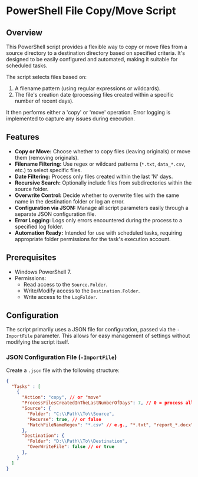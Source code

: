 # PowerShell File Copy/Move Script

## Overview

This PowerShell script provides a flexible way to copy or move files from a source directory to a destination directory based on specified criteria. It's designed to be easily configured and automated, making it suitable for scheduled tasks.

The script selects files based on:
1.  A filename pattern (using regular expressions or wildcards).
2.  The file's creation date (processing files created within a specific number of recent days).

It then performs either a 'copy' or 'move' operation. Error logging is implemented to capture any issues during execution.

## Features

* **Copy or Move:** Choose whether to copy files (leaving originals) or move them (removing originals).
* **Filename Filtering:** Use regex or wildcard patterns (`*.txt`, `data_*.csv`, etc.) to select specific files.
* **Date Filtering:** Process only files created within the last 'N' days.
* **Recursive Search:** Optionally include files from subdirectories within the source folder.
* **Overwrite Control:** Decide whether to overwrite files with the same name in the destination folder or log an error.
* **Configuration via JSON:** Manage all script parameters easily through a separate JSON configuration file.
* **Error Logging:** Logs only errors encountered during the process to a specified log folder.
* **Automation Ready:** Intended for use with scheduled tasks, requiring appropriate folder permissions for the task's execution account.

## Prerequisites

* Windows PowerShell 7.
* Permissions:
    * Read access to the `Source.Folder`.
    * Write/Modify access to the `Destination.Folder`.
    * Write access to the `LogFolder`.

## Configuration

The script primarily uses a JSON file for configuration, passed via the `-ImportFile` parameter. This allows for easy management of settings without modifying the script itself.

### JSON Configuration File (`-ImportFile`)

Create a `.json` file with the following structure:

```json
{
  "Tasks" : [
    {
      "Action": "copy", // or "move"
      "ProcessFilesCreatedInTheLastNumberOfDays": 7, // 0 = process all, 1 = process files created today, >0 = process files created in the last N days
      "Source": {
        "Folder": "C:\\Path\\To\\Source",
        "Recurse": true, // or false
        "MatchFileNameRegex": "*.csv" // e.g., "*.txt", "report_*.docx", "*.*"
      },
      "Destination": {
        "Folder": "D:\\Path\\To\\Destination",
        "OverWriteFile": false // or true
      },
    }
  ]
}